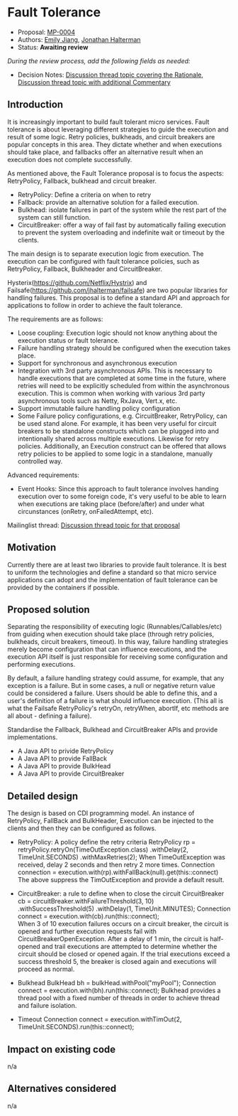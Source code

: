 # Fault Tolerance

* Proposal: [MP-0004](0004-FaultTolerance.md)
* Authors: [Emily Jiang](https://github.com/Emily-Jiang), [Jonathan Halterman](https://github.com/jhalterman/)
* Status: **Awaiting review**

*During the review process, add the following fields as needed:*

* Decision Notes: [Discussion thread topic covering the  Rationale](https://groups.google.com/forum/#!topic/microprofile/ezFC1TLGozU), [Discussion thread topic with additional Commentary](https://groups.google.com/forum/#!forum/microprofile)

## Introduction

It is increasingly important to build fault tolerant micro services. Fault tolerance is about leveraging different strategies to guide the execution and result of some logic. Retry policies, bulkheads, and circuit breakers are popular concepts in this area. They dictate whether and when executions should take place, and fallbacks offer an alternative result when an execution does not complete successfully. 

As mentioned above, the Fault Tolerance proposal is to focus the aspects: RetryPolicy, Fallback, bulkhead and circuit breaker.
* RetryPolicy: Define a criteria on when to retry 
* Fallback: provide an alternative solution for a failed execution.
* Bulkhead: isolate failures in part of the system while the rest part of the system can still function.
* CircuitBreaker: offer a way of fail fast by automatically failing execution to prevent the system overloading and indefinite wait or timeout by the clients.

The main design is to separate execution logic from execution. The execution can be configured with fault tolerance policies, such as RetryPolicy, Fallback, Bulkheader and CircuitBreaker. 

Hysterix(https://github.com/Netflix/Hystrix) and Failsafe(https://github.com/jhalterman/failsafe) are two popular libraries for handling failures. This proposal is to define a standard API and approach for applications to follow in order to achieve the fault tolerance.

The requirements are as follows:
* Loose coupling: Execution logic should not know anything about the execution status or fault tolerance. 
* Failure handling strategy should be configured when the execution takes place.
* Support for synchronous and asynchronous execution
* Integration with 3rd party asynchronous APIs. This is necessary to handle executions that are completed at some time in the future, where retries will need to be explicitly scheduled from within the asynchronous execution. This is common when working with various 3rd party asynchronous tools such as Netty, RxJava, Vert.x, etc.
* Support immutable failure handling policy configuration
* Some Failure policy configurations, e.g. CircuitBreaker, RetryPolicy, can be used stand alone. For example, it has been very useful for circuit breakers to be standalone constructs which can be plugged into and intentionally shared across multiple executions. Likewise for retry policies. Additionally, an Execution construct can be offered that allows retry policies to be applied to some logic in a standalone, manually controlled way.

Advanced requirements:
* Event Hooks: Since this approach to fault tolerance involves handing execution over to some foreign code, it's very useful to be able to learn when executions are taking place (before/after) and under what circunstances (onRetry, onFailedAttempt, etc). 


Mailinglist thread: [Discussion thread topic for that proposal](https://groups.google.com/forum/#!topic/microprofile/ezFC1TLGozU)

## Motivation

Currently there are at least two libraries to provide fault tolerance. It is best to uniform the technologies and define a standard so that micro service applications can adopt and the implementation of fault tolerance can be provided by the containers if possible.


## Proposed solution
Separating the responsibility of executing logic (Runnables/Callables/etc) from guiding when execution should take place (through retry policies, bulkheads, circuit breakers, timeout). In this way, failure handling strategies merely become configuration that can influence executions, and the execution API itself is just responsible for receiving some configuration and performing executions.

By default, a failure handling strategy could assume, for example, that any exception is a failure. But in some cases, a null or negative return value could be considered a failure. Users should be able to define this, and a user's definition of a failure is what should influence execution. (This all is what the Failsafe RetryPolicy's retryOn, retryWhen, abortIf, etc methods are all about - defining a failure).

Standardise the Fallback, Bulkhead and CircuitBreaker APIs and provide implementations.
* A Java API to privide RetryPolicy
* A Java API to provide FallBack
* A Java API to provide BulkHead
* A Java API to provide CircuitBreaker

## Detailed design

The design is based on CDI programming model. An instance of RetryPolicy, FallBack and BulkHeader, Execution can be injected to the clients and then they can be configured as follows.

* RetryPolicy: A policy define the retry criteria
RetryPolicy rp = retryPolicy.retryOn(TimeOutException.class)
  .withDelay(2, TimeUnit.SECONDS)
  .withMaxRetries(2);
When TimeOutException was received, delay 2 seconds and then retry 2 more times.
Connection connection = execution.with(rp).withFallBack(null).get(this::connect)
The above suppress the TimOutException and provide a default result.

* CircuitBreaker: a rule to define when to close the circuit
CircuitBreaker cb = circuitBreaker.withFailureThreshold(3, 10)
  .withSuccessThreshold(5)
  .withDelay(1, TimeUnit.MINUTES);
Connection connect = execution.with(cb).run(this::connect);  
When 3 of 10 execution failures occurs on a circuit breaker, the circuit is opened and further execution requests fail with CircuitBreakerOpenException. After a delay of 1 min, the circuit is half-opened and trail executions are attempted to determine whether the circuit should be closed or opened again. If the trial executions exceed a success threshold 5, the breaker is closed again and executions will proceed as normal.

* Bulkhead
BulkHead bh = bulkHead.withPool("myPool");
Connection connect = execution.with(bh).run(this::connect);
Bulkhead provides a thread pool with a fixed number of threads in order to achieve thread and failure isolation.  

* Timeout
Connection connect = execution.withTimOut(2, TimeUnit.SECONDS).run(this::connect);  
## Impact on existing code

n/a

## Alternatives considered

n/a